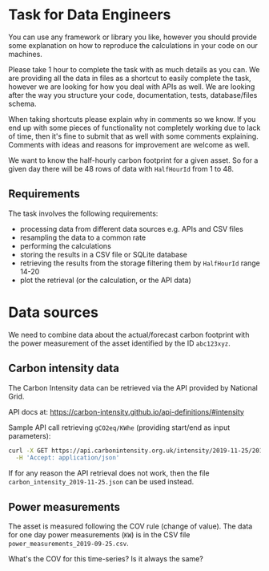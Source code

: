 # Task for Data Engineers

You can use any framework or library you like, however you should provide some
explanation on how to reproduce the calculations in your code on our machines.

Please take 1 hour to complete the task with as much details as you can.
We are providing all the data in files as a shortcut to easily complete the task,
however we are looking for how you deal with APIs as well.
We are looking after the way you structure your code, documentation, tests, database/files schema.

When taking shortcuts please explain why in comments so we know.
If you end up with some pieces of functionality not completely working due to
lack of time, then it's fine to submit that as well with some comments explaining.
Comments with ideas and reasons for improvement are welcome as well.

We want to know the half-hourly carbon footprint for a given asset.
So for a given day there will be 48 rows of data with `HalfHourId` from 1 to 48.

## Requirements

The task involves the following requirements:

- processing data from different data sources e.g. APIs and CSV files
- resampling the data to a common rate
- performing the calculations
- storing the results in a CSV file or SQLite database
- retrieving the results from the storage filtering them by `HalfHourId` range 14-20
- plot the retrieval (or the calculation, or the API data)

# Data sources

We need to combine data about the actual/forecast carbon footprint with the
power measurement of the asset identified by the ID `abc123xyz`.

## Carbon intensity data

The Carbon Intensity data can be retrieved via the API provided by National Grid.

API docs at: https://carbon-intensity.github.io/api-definitions/#intensity

Sample API call retrieving `gCO2eq/KWhe` (providing start/end as input parameters):

```sh
curl -X GET https://api.carbonintensity.org.uk/intensity/2019-11-25/2019-11-26 \
  -H 'Accept: application/json'
```

If for any reason the API retrieval does not work, then the file `carbon_intensity_2019-11-25.json`
can be used instead.

## Power measurements

The asset is measured following the COV rule (change of value). The data for
one day power measurements (`KW`) is in the CSV file `power_measurements_2019-09-25.csv`.

What's the COV for this time-series? Is it always the same?
